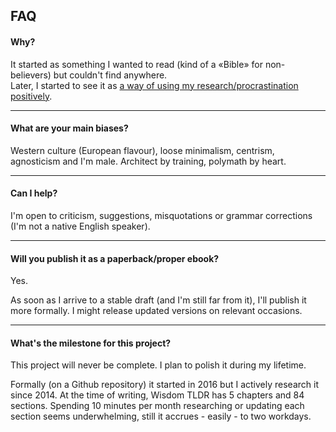 ## FAQ

#### Why?

It started as something I wanted to read (kind of a «Bible» for non-believers) but couldn't find anywhere.  
Later, I started to see it as [a way of using my research/procrastination positively](http://www.structuredprocrastination.com/).

---

#### What are your main biases?

Western culture (European flavour), loose minimalism, centrism, agnosticism and I'm male. Architect by training, polymath by heart.

---

#### Can I help?

I'm open to criticism, suggestions, misquotations or grammar corrections (I'm not a native English speaker).

---

#### Will you publish it as a paperback/proper ebook?

Yes.

As soon as I arrive to a stable draft (and I'm still far from it), I'll publish it more formally. I might release updated versions on relevant occasions.

---

#### What's the milestone for this project?

This project will never be complete. I plan to polish it during my lifetime.

Formally (on a Github repository) it started in 2016 but I actively research it since 2014. At the time of writing, Wisdom TLDR has 5 chapters and 84 sections. Spending 10 minutes per month researching or updating each section seems underwhelming, still it accrues - easily - to two workdays.

<!--
usar a cabala pra introduzir misticismo.

this book is waht everyone is looking for. some just haven't found it yet.
-->
